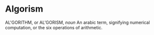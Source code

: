 # Algorism

AL'GORITHM, or AL'GORISM, _noun_ An arabic term, signifying numerical computation, or the six operations of arithmetic.